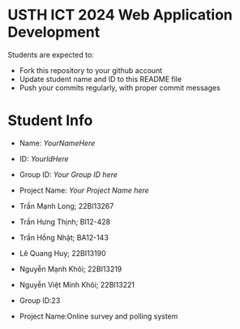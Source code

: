 USTH ICT 2024 Web Application Development
=====================================================

Students are expected to:

* Fork this repository to your github account
* Update student name and ID to this README file
* Push your commits regularly, with proper commit messages

Student Info
=======================

* Name: *YourNameHere*
* ID: *YourIdHere*
* Group ID: *Your Group ID here*
* Project Name: *Your Project Name here*

* Trần Mạnh Long; 22BI13267
* Trần Hưng Thịnh; BI12-428
* Trần Hồng Nhật; BA12-143
* Lê Quang Huy; 22BI13190 
* Nguyễn Mạnh Khôi; 22BI13219
* Nguyễn Việt Minh Khôi; 22BI13221
* Group ID:23
* Project Name:Online survey and polling system




